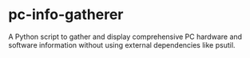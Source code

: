 # pc-info-gatherer
A Python script to gather and display comprehensive PC hardware and software information without using external dependencies like psutil.
